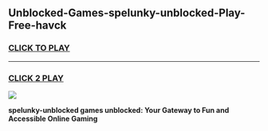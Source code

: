
## Unblocked-Games-spelunky-unblocked-Play-Free-havck
<h3>
<a href="https://premium76.site?title=spelunky-unblocked&ref=17A">CLICK TO PLAY</a></h3>
<hr>

<h3>
<a href="https://premium76.site?title=spelunky-unblocked&ref=17A">CLICK 2 PLAY</a>
  
</h3>

<a href="https://premium76.site?title=spelunky-unblocked&ref=17A"><img src="https://clearcache.store/games.png"></a>


**spelunky-unblocked games unblocked: Your Gateway to Fun and Accessible Online Gaming**
